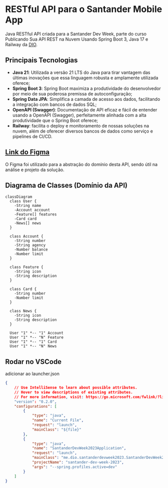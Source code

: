 # RESTful API para o Santander Mobile App

Java RESTful API criada para a Santander Dev Week, parte do curso 
Publicando Sua API REST na Nuvem Usando Spring Boot 3, Java 17 e Railway da [DIO](https://dio.me/).

## Principais Tecnologias
 - **Java 21**: Utilizada a versão 21 LTS do Java para tirar vantagem das últimas inovações que essa linguagem robusta e amplamente utilizada oferece;
 - **Spring Boot 3**: Spring Boot maximiza a produtividade do desenvolvedor por meio de sua poderosa premissa de autoconfiguração;
 - **Spring Data JPA**: Simplifica a camada de acesso aos dados, facilitando a integração com bancos de dados SQL;
 - **OpenAPI (Swagger)**: Documentação de API eficaz e fácil de entender usando a OpenAPI (Swagger), perfeitamente alinhada com a alta produtividade que o Spring Boot oferece;
 - **Railway**: facilita o deploy e monitoramento de nossas soluções na nuvem, além de oferecer diversos bancos de dados como serviço e pipelines de CI/CD.

## [Link do Figma](https://www.figma.com/file/0ZsjwjsYlYd3timxqMWlbj/SANTANDER---Projeto-Web%2FMobile?type=design&node-id=1421%3A432&mode=design&t=6dPQuerScEQH0zAn-1)

O Figma foi utilizado para a abstração do domínio desta API, sendo útil na análise e projeto da solução.

## Diagrama de Classes (Domínio da API)

```mermaid
classDiagram
  class User {
    -String name
    -Account account
    -Feature[] features
    -Card card
    -News[] news
  }

  class Account {
    -String number
    -String agency
    -Number balance
    -Number limit
  }

  class Feature {
    -String icon
    -String description
  }

  class Card {
    -String number
    -Number limit
  }

  class News {
    -String icon
    -String description
  }

  User "1" *-- "1" Account
  User "1" *-- "N" Feature
  User "1" *-- "1" Card
  User "1" *-- "N" News
```

## Rodar no VSCode

adicionar ao launcher.json
```json
{
    // Use IntelliSense to learn about possible attributes.
    // Hover to view descriptions of existing attributes.
    // For more information, visit: https://go.microsoft.com/fwlink/?linkid=830387
    "version": "0.2.0",
    "configurations": [
        {
            "type": "java",
            "name": "Current File",
            "request": "launch",
            "mainClass": "${file}"
        },
        {
            "type": "java",
            "name": "SantanderDevWeek2023Application",
            "request": "launch",
            "mainClass": "me.dio.santanderdevweek2023.SantanderDevWeek2023Application",
            "projectName": "santander-dev-week-2023",
            "args": "--spring.profiles.active=dev"
        }
    ]
}
```